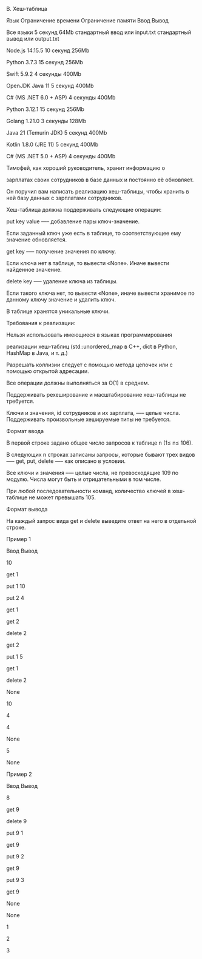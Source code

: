 B. Хеш-таблица

Язык	Ограничение времени	Ограничение памяти	Ввод	Вывод

Все языки	5 секунд	64Mb	стандартный ввод или input.txt	стандартный вывод или output.txt

Node.js 14.15.5	10 секунд	256Mb

Python 3.7.3	15 секунд	256Mb

Swift 5.9.2	4 секунды	400Mb

OpenJDK Java 11	5 секунд	400Mb

C# (MS .NET 6.0 + ASP)	4 секунды	400Mb

Python 3.12.1	15 секунд	256Mb

Golang 1.21.0	3 секунды	128Mb

Java 21 (Temurin JDK)	5 секунд	400Mb

Kotlin 1.8.0 (JRE 11)	5 секунд	400Mb

C# (MS .NET 5.0 + ASP)	4 секунды	400Mb

Тимофей, как хороший руководитель, хранит информацию о 

зарплатах своих сотрудников в базе данных и постоянно её обновляет. 

Он поручил вам написать реализацию хеш-таблицы, чтобы хранить в ней базу данных с зарплатами сотрудников.

Хеш-таблица должна поддерживать следующие операции: 

put key value —– добавление пары ключ-значение. 

Если заданный ключ уже есть в таблице, то соответствующее ему значение обновляется. 

get key –— получение значения по ключу.

Если ключа нет в таблице, то вывести «None». Иначе вывести найденное значение. 

delete key –— удаление ключа из таблицы. 

Если такого ключа нет, то вывести «None», иначе вывести хранимое по данному ключу значение и удалить ключ.

В таблице хранятся уникальные ключи.


Требования к реализации: 


Нельзя использовать имеющиеся в языках программирования

реализации хеш-таблиц (std::unordered_map в С++, dict в Python, HashMap в Java, и т. д.)

Разрешать коллизии следует с помощью метода цепочек или с помощью открытой адресации.

Все операции должны выполняться за O(1) в среднем.

Поддерживать рехеширование и масштабирование хеш-таблицы не требуется.

Ключи и значения, id сотрудников и их зарплата, —– целые числа. Поддерживать произвольные хешируемые типы не требуется.

Формат ввода

В первой строке задано общее число запросов к таблице n (1≤ n≤ 106).



В следующих n строках записаны запросы, которые бывают трех видов –— get, put, delete —– как описано в условии.


Все ключи и значения –— целые числа, не превосходящие 109 по модулю. Числа могут быть и отрицательными в том числе.

При любой последовательности команд, количество ключей в хеш-таблице не может превышать 105.

Формат вывода

На каждый запрос вида get и delete выведите ответ на него в отдельной строке.

Пример 1

Ввод	Вывод

10

get 1

put 1 10

put 2 4

get 1

get 2

delete 2

get 2

put 1 5

get 1

delete 2

None

10

4

4

None

5

None

Пример 2

Ввод	Вывод

8

get 9

delete 9

put 9 1

get 9

put 9 2

get 9

put 9 3

get 9

None

None

1

2

3

